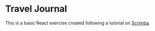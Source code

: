 # Travel Journal

This is a basic React exercise created following a tutorial on [Scrimba](https://scrimba.com/frontend-path-c0j).
